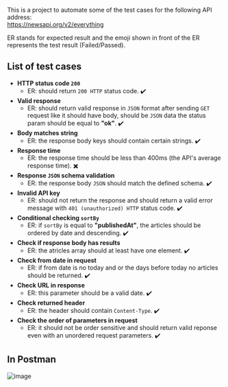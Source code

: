 This is a project to automate some of the test cases for the following API address:<br/> https://newsapi.org/v2/everything

ER stands for expected result and the emoji shown in front of the ER represents the test result (Failed/Passed).

## List of test cases
- **HTTP status code `200`**
  * ER: should return `200 HTTP` status code. ✔️
- **Valid response**
  * ER: should return valid response in `JSON` format after sending `GET` request like it should have body, should be `JSON` data the status param should be equal to **"ok"**. ✔️
- **Body matches string**
  * ER: the response body keys should contain certain strings. ✔️
- **Response time**
  * ER: the response time should be less than 400ms (the API's average response time). ✖️
- **Response `JSON` schema validation**
  * ER: the response body `JSON` should match the defined schema. ✔️
- **Invalid API key**
  * ER: should not return the response and should return a valid error message with `401 (unauthorized) HTTP` status code. ✔️
- **Conditional checking `sortBy`**
  * ER: if `sortBy` is equal to **"publishedAt"**, the articles should be ordered by date and descending. ✔️
- **Check if response body has results**
  * ER: the atricles array should at least have one element. ✔️
- **Check from date in request**
  * ER: if from date is no today and or the days before today no articles should be returned. ✔️
- **Check URL in response**
  * ER: this parameter should be a valid date. ✔️
- **Check returned header**
  * ER: the header should contain `Content-Type`. ✔️
- **Check the order of parameters in request**
  * ER: it should not be order sensitive and should return valid reponse even with an unordered request parameters. ✔️

## In Postman
![image](https://user-images.githubusercontent.com/40931282/200143845-06e96f29-26a5-4926-8205-3593b0cb7c29.png)
